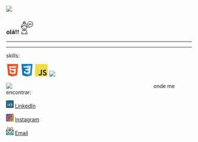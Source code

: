 ![](https://media.giphy.com/media/LMcB8XospGZO8UQq87/giphy.gif)

### olá!! <img src="https://github.com/reginokaa/reginokaa/blob/cbadf6b7327b3626d827e6e407495d37f3b1a2bc/030-hi.png" width="35"></img>
***

***
skills:


<img src="https://raw.githubusercontent.com/devicons/devicon/master/icons/html5/html5-original.svg" width="35"></img>
<img src="https://raw.githubusercontent.com/devicons/devicon/master/icons/css3/css3-original.svg" width="35"></img>
<img src="https://raw.githubusercontent.com/devicons/devicon/master/icons/javascript/javascript-original.svg" width="35"></img>
<img src="https://upload.wikimedia.org/wikipedia/commons/c/cf/Angular_full_color_logo.svg" width="35"></img>

<img width="400px" align="left" src="https://github-readme-stats.vercel.app/api/top-langs/?username=reginokaa&hide=html&layout=compact&theme=buefy"/> 


onde me encontrar:

<a href="https://www.linkedin.com/in/rfonseca87"><img src="https://github.com/reginokaa/reginokaa/blob/cbadf6b7327b3626d827e6e407495d37f3b1a2bc/016-linkedin-2.png" width="20"></img></a> [LinkedIn](https://www.linkedin.com/in/rfonseca87)

<a href="https://www.instagram.com/reginokaa/"><img src="https://github.com/reginokaa/reginokaa/blob/main/023-instagram-logo.png" width="20"></img></a> [Instagram](https://www.instagram.com/reginokaa/)

<a href="mailto:rfonseca87@hotmail.com"><img src="https://github.com/reginokaa/reginokaa/blob/main/022-email-1.png" width="20"></img></a> [Email](mailto:rfonseca87@hotmail.com)






<!--
**reginokaa/reginokaa** is a ✨ _special_ ✨ repository because its `README.md` (this file) appears on your GitHub profile.

Here are some ideas to get you started:

- 🔭 I’m currently working on ...
- 🌱 I’m currently learning ...
- 👯 I’m looking to collaborate on ...
- 🤔 I’m looking for help with ...
- 💬 Ask me about ...
- 📫 How to reach me: ...
- 😄 Pronouns: ...
- ⚡ Fun fact: ...
-->
